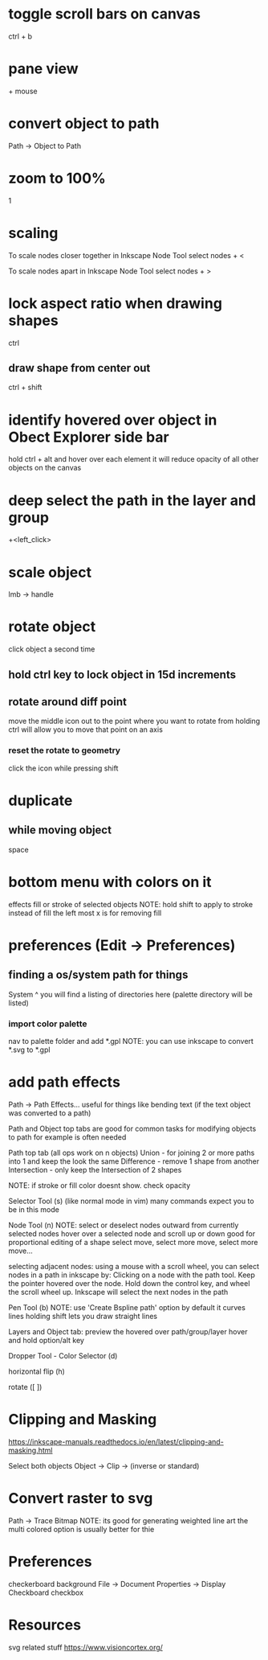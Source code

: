 # toggle scroll bars on canvas
ctrl + b

# pane view
<space> + mouse

# convert object to path
Path -> Object to Path

# zoom to 100%
1

# scaling
To scale nodes closer together in Inkscape
Node Tool
select nodes
<shift> + <

To scale nodes apart in Inkscape
Node Tool
select nodes
<shift> + >

# lock aspect ratio when drawing shapes
ctrl
## draw shape from center out 
ctrl + shift

# identify hovered over object in Obect Explorer side bar
hold ctrl + alt and hover over each element
it will reduce opacity of all other objects on the canvas

# deep select the path in the layer and group
<ctrl>+<left_click>

# scale object
lmb -> handle
# rotate object
click object a second time
## hold ctrl key to lock object in 15d increments
## rotate around diff point
move the middle icon out to the point where you want to rotate from
  holding ctrl will allow you to move that point on an axis
### reset the rotate to geometry
click the icon while pressing shift

# duplicate
## while moving object
space

# bottom menu with colors on it
effects fill or stroke of selected objects
NOTE: hold shift to apply to stroke instead of fill
the left most x is for removing fill

# preferences (Edit -> Preferences)
## finding a os/system path for things
System
^ you will find a listing of directories here (palette directory will be listed)
### import color palette
nav to palette folder and add *.gpl
NOTE: you can use inkscape to convert *.svg to *.gpl

# add path effects
Path -> Path Effects...
  useful for things like bending text (if the text object was converted to a path)

Path and Object top tabs are good for common tasks for modifying objects
  to path for example is often needed

Path top tab
  (all ops work on n objects)
  Union - for joining 2 or more paths into 1 and keep the look the same
  Difference - remove 1 shape from another
  Intersection - only keep the Intersection of 2 shapes


NOTE:
  if stroke or fill color doesnt show. check opacity

Selector Tool (s) (like normal mode in vim) many commands expect you to be in this mode

Node Tool (n)
NOTE: select or deselect nodes outward from currently selected nodes
  hover over a selected node and scroll up or down
    good for proportional editing of a shape
      select move, select more move, select more move...

  selecting adjacent nodes:
    using a mouse with a scroll wheel, you can select nodes in a path in inkscape by:
    Clicking on a node with the path tool.
    Keep the pointer hovered over the node.
    Hold down the control key, and wheel the scroll wheel up. Inkscape will select the next nodes in the path

Pen Tool (b)
NOTE: use 'Create Bspline path' option
  by default it curves lines
  holding shift lets you draw straight lines

Layers and Object tab:
  preview the hovered over path/group/layer
  hover and hold option/alt key

Dropper Tool -  Color Selector (d)

horizontal flip (h)

rotate ([ ])

# Clipping and Masking
https://inkscape-manuals.readthedocs.io/en/latest/clipping-and-masking.html

Select both objects
Object -> Clip -> (inverse or standard)

# Convert raster to svg
Path -> Trace Bitmap
NOTE: its good for generating weighted line art
  the multi colored option is usually better for thie

# Preferences

checkerboard background
File -> Document Properties -> Display
  Checkboard checkbox

# Resources
svg related stuff
https://www.visioncortex.org/
